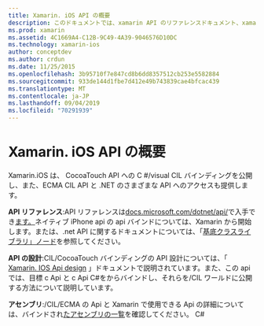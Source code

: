 ```yaml
---
title: Xamarin. iOS API の概要
description: このドキュメントでは、xamarin API のリファレンスドキュメント、xamarin の iOS API の設計について説明するガイド、および Xamarin 開発で使用できるアセンブリの一覧を紹介します。
ms.prod: xamarin
ms.assetid: 4C1669A4-C12B-9C49-4A39-9046576D10DC
ms.technology: xamarin-ios
author: conceptdev
ms.author: crdun
ms.date: 11/25/2015
ms.openlocfilehash: 3b95710f7e847cd8b6dd8357512cb253e5582884
ms.sourcegitcommit: 933de144d1fbe7d412e49b743839cae4bfcac439
ms.translationtype: MT
ms.contentlocale: ja-JP
ms.lasthandoff: 09/04/2019
ms.locfileid: "70291939"
---
```

# <a name="xamarinios-api-overview"></a>Xamarin. iOS API の概要

Xamarin.iOS は、 CocoaTouch API への C #/visual CIL バインディングを公開し、また、ECMA CIL API と .NET のさまざまな API へのアクセスも提供します。

 **API リファレンス**:API リファレンスは[docs.microsoft.com/dotnet/api/](https://docs.microsoft.com/dotnet/api/)で入手でき[ます。](https://docs.microsoft.com/dotnet/api/?view=xamarin-ios-sdk-12)ネイティブ iPhone api の api バインドについては、Xamarin から開始します。または、.net API に関するドキュメントについては、「[基底クラスライブラリ」ノード](https://docs.microsoft.com/dotnet/api/?view=xamarinios-10.8)を参照してください。

 **API の設計**:CIL/CocoaTouch バインディングの API 設計については、「 [Xamarin. IOS Api design](~/ios/internals/api-design/index.md) 」ドキュメントで説明されています。また、この api では、目標 c Api と c Api C#をからバインドし、それらを/CIL ワールドに公開する方法について説明しています。

 **アセンブリ**:/CIL/ECMA の Api と Xamarin で使用できる Api の詳細については、バインドされ[たアセンブリの一覧](~/cross-platform/internals/available-assemblies.md)を確認してください。 C#
